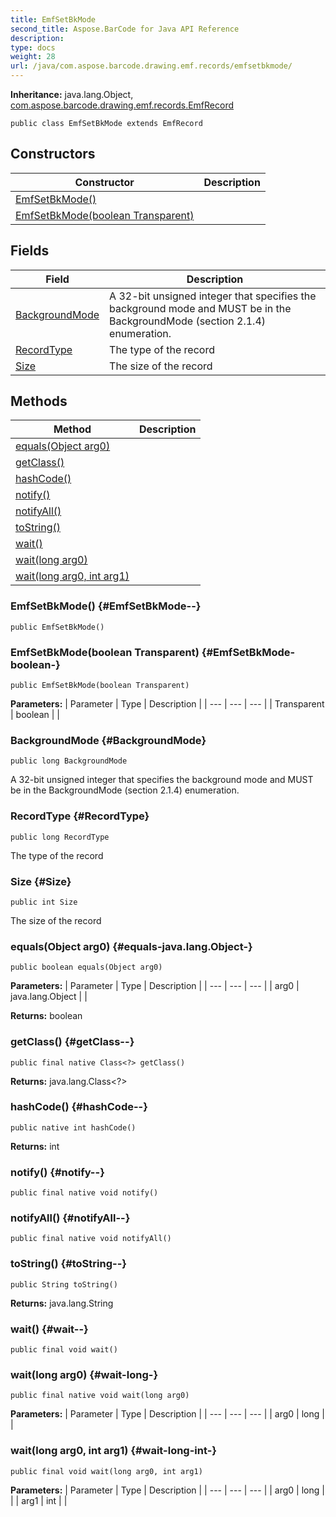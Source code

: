```yaml
---
title: EmfSetBkMode
second_title: Aspose.BarCode for Java API Reference
description: 
type: docs
weight: 28
url: /java/com.aspose.barcode.drawing.emf.records/emfsetbkmode/
---
```

**Inheritance:**
java.lang.Object, [com.aspose.barcode.drawing.emf.records.EmfRecord](../../com.aspose.barcode.drawing.emf.records/emfrecord)
```
public class EmfSetBkMode extends EmfRecord
```
## Constructors

| Constructor | Description |
| --- | --- |
| [EmfSetBkMode()](#EmfSetBkMode--) |  |
| [EmfSetBkMode(boolean Transparent)](#EmfSetBkMode-boolean-) |  |
## Fields

| Field | Description |
| --- | --- |
| [BackgroundMode](#BackgroundMode) | A 32-bit unsigned integer that specifies the background mode and MUST be in the BackgroundMode (section 2.1.4) enumeration. |
| [RecordType](#RecordType) | The type of the record |
| [Size](#Size) | The size of the record |
## Methods

| Method | Description |
| --- | --- |
| [equals(Object arg0)](#equals-java.lang.Object-) |  |
| [getClass()](#getClass--) |  |
| [hashCode()](#hashCode--) |  |
| [notify()](#notify--) |  |
| [notifyAll()](#notifyAll--) |  |
| [toString()](#toString--) |  |
| [wait()](#wait--) |  |
| [wait(long arg0)](#wait-long-) |  |
| [wait(long arg0, int arg1)](#wait-long-int-) |  |
### EmfSetBkMode() {#EmfSetBkMode--}
```
public EmfSetBkMode()
```


### EmfSetBkMode(boolean Transparent) {#EmfSetBkMode-boolean-}
```
public EmfSetBkMode(boolean Transparent)
```


**Parameters:**
| Parameter | Type | Description |
| --- | --- | --- |
| Transparent | boolean |  |

### BackgroundMode {#BackgroundMode}
```
public long BackgroundMode
```


A 32-bit unsigned integer that specifies the background mode and MUST be in the BackgroundMode (section 2.1.4) enumeration.

### RecordType {#RecordType}
```
public long RecordType
```


The type of the record

### Size {#Size}
```
public int Size
```


The size of the record

### equals(Object arg0) {#equals-java.lang.Object-}
```
public boolean equals(Object arg0)
```




**Parameters:**
| Parameter | Type | Description |
| --- | --- | --- |
| arg0 | java.lang.Object |  |

**Returns:**
boolean
### getClass() {#getClass--}
```
public final native Class<?> getClass()
```




**Returns:**
java.lang.Class<?>
### hashCode() {#hashCode--}
```
public native int hashCode()
```




**Returns:**
int
### notify() {#notify--}
```
public final native void notify()
```




### notifyAll() {#notifyAll--}
```
public final native void notifyAll()
```




### toString() {#toString--}
```
public String toString()
```




**Returns:**
java.lang.String
### wait() {#wait--}
```
public final void wait()
```




### wait(long arg0) {#wait-long-}
```
public final native void wait(long arg0)
```




**Parameters:**
| Parameter | Type | Description |
| --- | --- | --- |
| arg0 | long |  |

### wait(long arg0, int arg1) {#wait-long-int-}
```
public final void wait(long arg0, int arg1)
```




**Parameters:**
| Parameter | Type | Description |
| --- | --- | --- |
| arg0 | long |  |
| arg1 | int |  |

